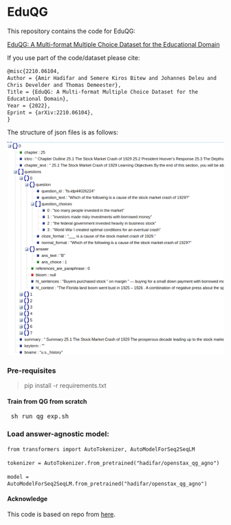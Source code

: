 # EduQG


This repository contains the code for EduQG:

[EduQG: A Multi-format Multiple Choice Dataset for the Educational Domain](https://arxiv.org/abs/2210.06104)

If you use part of the code/dataset please cite:  

```  
@misc{2210.06104,
Author = {Amir Hadifar and Semere Kiros Bitew and Johannes Deleu and Chris Develder and Thomas Demeester},
Title = {EduQG: A Multi-format Multiple Choice Dataset for the Educational Domain},
Year = {2022},
Eprint = {arXiv:2210.06104},
}
```

The structure of json files is as follows:

![alt text](https://raw.githubusercontent.com/hadifar/question-generation/main/resources/json_schema.png)

### Pre-requisites ###

> pip install -r requirements.txt 


#### Train from QG from scratch ###

<pre> sh run_qg_exp.sh
</pre>

### Load answer-agnostic model:
```
from transformers import AutoTokenizer, AutoModelForSeq2SeqLM

tokenizer = AutoTokenizer.from_pretrained("hadifar/openstax_qg_agno")

model = AutoModelForSeq2SeqLM.from_pretrained("hadifar/openstax_qg_agno")
```


#### Acknowledge

This code is based on repo from [here](https://github.com/patil-suraj/question_generation).
